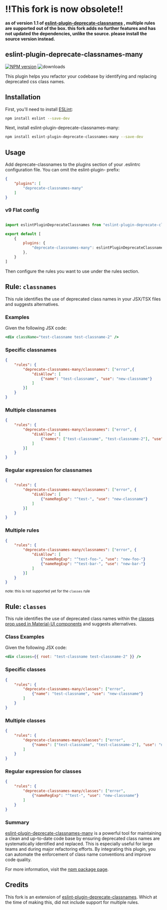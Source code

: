 # !!This fork is now obsolete!!
**as of version 1.1 of [eslint-plugin-deprecate-classnames](https://github.com/juanpinheiro/eslint-plugin-deprecate-classnames) , multiple rules are supported out of the box. this fork adds no further features and has not updated the dependencies, unlike the source. please install the source version instead.**

## eslint-plugin-deprecate-classnames-many

[![NPM version](http://img.shields.io/npm/v/eslint-plugin-deprecate-classnames-many.svg)](https://www.npmjs.com/package/eslint-plugin-deprecate-classnames-many)
![downloads](https://img.shields.io/npm/dm/eslint-plugin-deprecate-classnames-many.svg)

This plugin helps you refactor your codebase by identifying and replacing deprecated css class names.

## Installation

First, you'll need to install [ESLint](http://eslint.org):

```sh
npm install eslint --save-dev
```

Next, install eslint-plugin-deprecate-classnames-many:

```sh
npm install eslint-plugin-deprecate-classnames-many --save-dev
```

## Usage

Add deprecate-classnames to the plugins section of your .eslintrc configuration file. You can omit the eslint-plugin- prefix:

```json
{
    "plugins": [
        "deprecate-classnames-many"
    ]
}
```

### v9 Flat config

```js

import eslintPluginDeprecateClassnames from "eslint-plugin-deprecate-classname-many";

export default [
    {
        plugins: {
            "deprecate-classnames-many": eslintPluginDeprecateClassnames,
        },
    }
]
```

Then configure the rules you want to use under the rules section.

## Rule: `classnames`

This rule identifies the use of deprecated class names in your JSX/TSX files and suggests alternatives.

### Examples

Given the following JSX code:

```jsx
<div className="test-classname test-classname-2" />
```

### Specific classnames

```json
{
    "rules": {
        "deprecate-classnames-many/classnames": ["error",{
            "disAllow": [
                {"name": "test-classname", "use": "new-classname"}
            ]
        }]
    }
}
```

### Multiple classnames

```json
{
    "rules": {
        "deprecate-classnames-many/classnames": ["error", {
            "disAllow": [
                {"names": ["test-classname", "test-classname-2"], "use": "new-classname"}
            ]
        }]
    }
}
```

### Regular expression for classnames

```json
{
    "rules": {
        "deprecate-classnames-many/classnames": ["error", {
            "disAllow": [
                {"nameRegExp": "^test-", "use": "new-classname"}
            ]
        }]
    }
}
```

### Multiple rules

```json
{
    "rules": {
        "deprecate-classnames-many/classnames": ["error", {
            "disAllow": [
                {"nameRegExp": "^test-foo-", "use": "new-foo-"}
                {"nameRegExp": "^test-bar-", "use": "new-bar-"}
            ]
        }]
    }
}
```

<small>note: this is not supported yet for the `classes` rule</small>

## Rule: `classes`

This rule identifies the use of deprecated class names within the [classes prop used in Material-UI components](https://v4.mui.com/customization/components/#overriding-styles-with-classes) and suggests alternatives.

### Class Examples

Given the following JSX code:

```jsx
<div classes={{ root: "test-classname test-classname-2" }} />
```

### Specific classes

```json
{
    "rules": {
        "deprecate-classnames-many/classes": ["error",
            {"name": "test-classname", "use": "new-classname"}
        ]
    }
}
```

### Multiple classes

```json
{
    "rules": {
        "deprecate-classnames-many/classes": ["error",
            {"names": ["test-classname", "test-classname-2"], "use": "new-classname"}
        ]
    }
}
```

### Regular expression for classes

```json
{
    "rules": {
        "deprecate-classnames-many/classes": ["error",
            {"nameRegExp": "^test-", "use": "new-classname"}
        ]
    }
}
```

### Summary

[eslint-plugin-deprecate-classnames-many](https://www.npmjs.com/package/eslint-plugin-deprecate-classnames-many) is a powerful tool for maintaining a clean and up-to-date code base by ensuring deprecated class names are systematically identified and replaced. This is especially useful for large teams and during major refactoring efforts. By integrating this plugin, you can automate the enforcement of class name conventions and improve code quality.

For more information, visit the [npm package page](https://www.npmjs.com/package/eslint-plugin-deprecate-classnames-many).

## Credits

This fork is an extension of [eslint-plugin-deprecate-classnames](https://github.com/juanpinheiro/eslint-plugin-deprecate-classnames). Which at the time of making this, did not include support for multiple rules.
